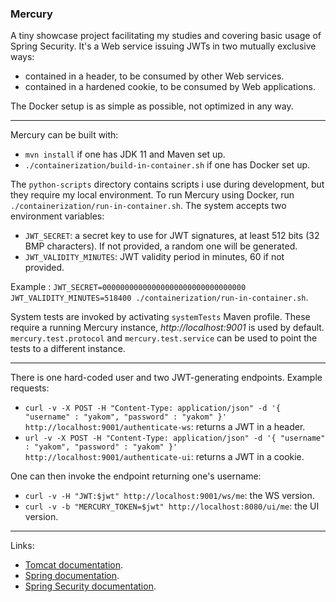 ### Mercury

A tiny showcase project facilitating my studies and covering basic usage of Spring Security. It's a Web service issuing JWTs in two mutually exclusive ways:
- contained in a header, to be consumed by other Web services.
- contained in a hardened cookie, to be consumed by Web applications.

The Docker setup is as simple as possible, not optimized in any way.

---

Mercury can be built with:
- `mvn install` if one has JDK 11 and Maven set up.
- `./containerization/build-in-container.sh` if one has Docker set up.

The `python-scripts` directory contains scripts i use during development, but they require my local environment. To run Mercury using Docker, run `./containerization/run-in-container.sh`. The system accepts two environment variables:
- `JWT_SECRET`: a secret key to use for JWT signatures, at least 512 bits (32 BMP characters). If not provided, a random one will be generated.
- `JWT_VALIDITY_MINUTES`: JWT validity period in minutes, 60 if not provided.

Example : `JWT_SECRET=00000000000000000000000000000000 JWT_VALIDITY_MINUTES=518400 ./containerization/run-in-container.sh`.

System tests are invoked by activating `systemTests` Maven profile. These require a running Mercury instance, *http://localhost:9001* is used by default. `mercury.test.protocol` and `mercury.test.service` can be used to point the tests to a different instance.

---

There is one hard-coded user and two JWT-generating endpoints. Example requests:
- `curl -v -X POST -H "Content-Type: application/json" -d '{ "username" : "yakom", "password" : "yakom" }' http://localhost:9001/authenticate-ws`: returns a JWT in a header.
- `url -v -X POST -H "Content-Type: application/json" -d '{ "username" : "yakom", "password" : "yakom" }' http://localhost:9001/authenticate-ui`: returns a JWT in a cookie.

One can then invoke the endpoint returning one's username:
- `curl -v -H "JWT:$jwt" http://localhost:9001/ws/me`: the WS version.
- `curl -v -b "MERCURY_TOKEN=$jwt" http://localhost:8080/ui/me`: the UI version.

---

Links:
- [Tomcat documentation](https://tomcat.apache.org/tomcat-9.0-doc/index.html).
- [Spring documentation](https://docs.spring.io/spring/docs/5.2.6.RELEASE/spring-framework-reference/).
- [Spring Security documentation](https://docs.spring.io/spring-security/site/docs/5.3.3.RELEASE/reference/html5/).
